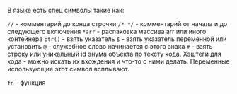 В языке есть спец символы такие как:

`//` - комментарий до конца строчки
`/* */` - комментарий от начала и до следующего включения
`*arr` - распаковка массива arr или иного контейнера
`ptr()` - взять указатель
`$` - взять указатель переменной или установить
`@` - служебное слово начинается с этого знака
`#`  - взять строку или уникальный id энума объекта по тексту кода. Хэштеги для кода - можно искать их вхождения и что-то с ними делать. Переменные использующие этот символ всплывают.

`fn`  - функция